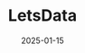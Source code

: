 ---  
layout: startup_page  
title: "LetsData"  
id: "letsdata.net"  
permalink: "/letsdataletsdata.net01152025/"  
website: "https://letsdata.net/"  
funding_round: "Pre-Seed"  
funding_amount: "$1.6M"  
investors: "SMOK Ventures, Wayra, Tilia Impact Ventures, 1991 Ventures, Google's Ukraine Support Fund, Startup Wise Guys"  
about: "LetsData is a cybersecurity startup that detects and flags misinformation on social media by processing open-source data. It analyzes text and video metadata across various platforms, employing semantic understanding to identify coordinated information operations. The company provides actionable threat intelligence to organizations to mitigate risks before reputational damage or cyberattacks occur."  
markets: "Cybersecurity, Information Operations, Artificial Intelligence (AI), Information Technology, Machine Learning, Software"  
hq: "Dover, Delaware, United States"  
founded_year: "2022"  
linkedin: "https://www.linkedin.com/company/letsdata"  
twitter: ""  
instagram: ""  
facebook: "https://www.facebook.com/letsdata.net"  
crunchbase: "https://www.crunchbase.com/organization/letsdata"  
pitchbook: "https://pitchbook.com/profiles/company/525628-72"  

date_display: "15-Jan-2025"  
date: "2025-01-15"

# SEO Optimization  
meta_title: "LetsData - Pre-Seed Funding ($1.6M)"  
meta_description: "LetsData, LetsData is a cybersecurity startup that detects and flags misinformation on social media by processing open-source data. It analyzes text and video m..."  
meta_keywords: "LetsData, Cybersecurity, Information Operations, Artificial Intelligence (AI), Information Technology, Machine Learning, Software, Pre-Seed funding"  
canonical_url: "https://startup.projectstartups.com/letsdataletsdata.net01152025/"  
---